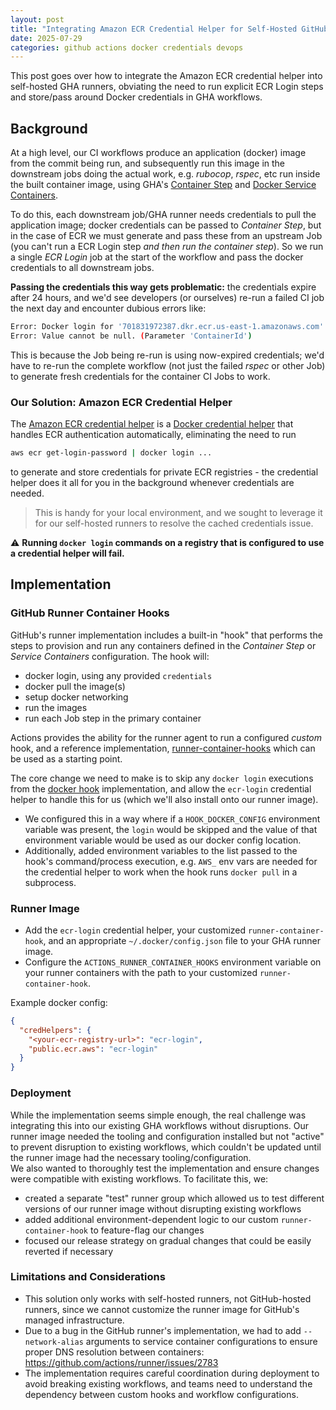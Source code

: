 ```yaml
---
layout: post
title: "Integrating Amazon ECR Credential Helper for Self-Hosted GitHub Runners"
date: 2025-07-29
categories: github actions docker credentials devops
---
```


This post goes over how to integrate the Amazon ECR credential helper into self-hosted GHA runners, obviating the need to run explicit ECR Login steps and store/pass around Docker credentials in GHA workflows.

## Background

At a high level, our CI workflows produce an application (docker) image from the commit being run, and subsequently run this image in the downstream jobs doing the actual work, e.g. _rubocop_, _rspec_, etc run inside the built container image, using GHA's [Container Step](https://docs.github.com/en/actions/how-tos/write-workflows/choose-where-workflows-run/run-jobs-in-a-container) and [Docker Service Containers](https://docs.github.com/en/actions/tutorials/use-containerized-services/use-docker-service-containers).

To do this, each downstream job/GHA runner needs credentials to pull the application image; docker credentials can be passed to _Container Step_, but in the case of ECR we must generate and pass these from an upstream Job (you can't run a ECR Login step _and then run the container step_). So we run a single _ECR Login_ job at the start of the workflow and pass the docker credentials to all downstream jobs.  

**Passing the credentials this way gets problematic:** the credentials expire after 24 hours, and we'd see developers (or ourselves) re-run a failed CI job the next day and encounter dubious errors like:

```bash
Error: Docker login for '701831972387.dkr.ecr.us-east-1.amazonaws.com' failed with exit code 1
Error: Value cannot be null. (Parameter 'ContainerId')
```

This is because the Job being re-run is using now-expired credentials; we'd have to re-run the complete workflow (not just the failed _rspec_ or other Job) to generate fresh credentials for the container CI Jobs to work.

### Our Solution: Amazon ECR Credential Helper

The [Amazon ECR credential helper](https://github.com/awslabs/amazon-ecr-credential-helper) is a [Docker credential helper](https://github.com/docker/docker-credential-helpers) that handles ECR authentication automatically, eliminating the need to run
```bash
aws ecr get-login-password | docker login ...
```
to generate and store credentials for private ECR registries - the credential helper does it all for you in the background whenever credentials are needed.

>This is handy for your local environment, and we sought to leverage it for our self-hosted runners to resolve the cached credentials issue.

⚠️ **Running `docker login` commands on a registry that is configured to use a credential helper will fail.**

## Implementation

### GitHub Runner Container Hooks

GitHub's runner implementation includes a built-in "hook" that performs the steps to provision and run any containers defined in the _Container Step_ or _Service Containers_ configuration. The hook will:
- docker login, using any provided `credentials`
- docker pull the image(s)
- setup docker networking
- run the images
- run each Job step in the primary container

Actions provides the ability for the runner agent to run a configured _custom_ hook, and a reference implementation, [runner-container-hooks](https://github.com/actions/runner-container-hooks) which can be used as a starting point. 

The core change we need to make is to skip any `docker login` executions from the [docker hook](https://github.com/actions/runner-container-hooks/tree/main/packages/docker) implementation, and allow the `ecr-login` credential helper to handle this for us (which we'll also install onto our runner image). 
- We configured this in a way where if a `HOOK_DOCKER_CONFIG` environment variable was present, the `login` would be skipped and the value of that environment variable would be used as our docker config location. 
- Additionally, added environment variables to the list passed to the hook's command/process execution, e.g. `AWS_` env vars are needed for the credential helper to work when the hook runs `docker pull` in a subprocess.

### Runner Image

- Add the `ecr-login` credential helper, your customized `runner-container-hook`, and an appropriate `~/.docker/config.json` file to your GHA runner image. 
- Configure the `ACTIONS_RUNNER_CONTAINER_HOOKS` environment variable on your runner containers with the path to your customized `runner-container-hook`.

Example docker config:
```json
{
  "credHelpers": {
    "<your-ecr-registry-url>": "ecr-login",
    "public.ecr.aws": "ecr-login"
  }
}
```

### Deployment

While the implementation seems simple enough, the real challenge was integrating this into our existing GHA workflows without disruptions. Our runner image needed the tooling and configuration installed but not "active" to prevent disruption to existing workflows, which couldn't be updated until the runner image had the necessary tooling/configuration.  
We also wanted to thoroughly test the implementation and ensure changes were compatible with existing workflows. To facilitate this, we:

- created a separate "test" runner group which allowed us to test different versions of our runner image without disrupting existing workflows
- added additional environment-dependent logic to our custom `runner-container-hook` to feature-flag our changes
- focused our release strategy on gradual changes that could be easily reverted if necessary
 
### Limitations and Considerations

- This solution only works with self-hosted runners, not GitHub-hosted runners, since we cannot customize the runner image for GitHub's managed infrastructure.
- Due to a bug in the GitHub runner's implementation, we had to add `--network-alias` arguments to service container configurations to ensure proper DNS resolution between containers: https://github.com/actions/runner/issues/2783
- The implementation requires careful coordination during deployment to avoid breaking existing workflows, and teams need to understand the dependency between custom hooks and workflow configurations.
